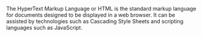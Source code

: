 The HyperText Markup Language or HTML is the standard markup language for documents designed to be displayed in a web browser. It can be assisted by technologies such as Cascading Style Sheets and scripting languages such as JavaScript.
